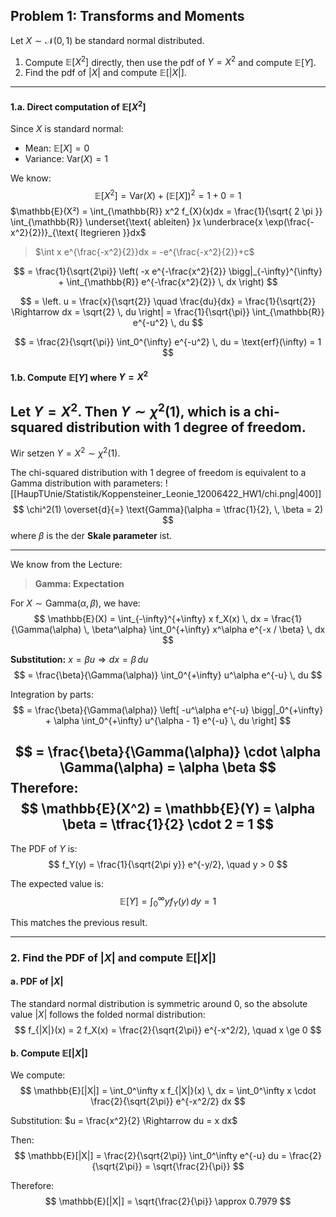 ## Problem 1: Transforms and Moments

Let $X \sim \mathcal{N}(0,1)$ be standard normal distributed.

1. Compute $\mathbb{E}[X^2]$ directly, then use the pdf of $Y = X^2$ and compute $\mathbb{E}[Y]$.
2. Find the pdf of $|X|$ and compute $\mathbb{E}[|X|]$.

---
#### 1.a. Direct computation of $\mathbb{E}[X^2]$

Since $X$ is standard normal:
- Mean: $\mathbb{E}[X] = 0$
- Variance: $\text{Var}(X) = 1$

We know:
$$
\mathbb{E}[X^2] = \text{Var}(X) + (\mathbb{E}[X])^2 = 1 + 0 = 1
$$
$\mathbb{E}(X²) = \int_{\mathbb{R}} x^2 f_{X}(x)dx = \frac{1}{\sqrt{ 2 \pi }} \int_{\mathbb{R}} \underset{\text{ ableiten} }x \underbrace{x \exp(\frac{-x^2}{2})}_{\text{ Itegrieren }}dx$
> $\int x e^{\frac{-x^2}{2}}dx = -e^{\frac{-x^2}{2}}+c$

$$
= \frac{1}{\sqrt{2\pi}} \left( -x e^{-\frac{x^2}{2}} \bigg|_{-\infty}^{\infty} + \int_{\mathbb{R}} e^{-\frac{x^2}{2}} \, dx \right)
$$

$$
= \left. u = \frac{x}{\sqrt{2}} \quad \frac{du}{dx} = \frac{1}{\sqrt{2}} \Rightarrow dx = \sqrt{2} \, du \right| 
= \frac{1}{\sqrt{\pi}} \int_{\mathbb{R}} e^{-u^2} \, du
$$

$$
= \frac{2}{\sqrt{\pi}} \int_0^{\infty} e^{-u^2} \, du = \text{erf}(\infty) = 1
$$


#### 1.b. Compute $\mathbb{E}[Y]$ where $Y = X^2$

Let $Y = X^2$. Then $Y \sim \chi^2(1)$, which is a chi-squared distribution with 1 degree of freedom.
-
Wir setzen $Y = X^2 \sim \chi^2(1)$.

The chi-squared distribution with 1 degree of freedom is equivalent to a Gamma distribution with parameters:
![[HaupTUnie/Statistik/Koppensteiner_Leonie_12006422_HW1/chi.png|400]]
$$
\chi^2(1) \overset{d}{=} \text{Gamma}(\alpha = \tfrac{1}{2}, \, \beta = 2)
$$
where $\beta$ is the der **Skale parameter** ist.

---
We know from the Lecture:

> **Gamma: Expectation**

For $X \sim \text{Gamma}(\alpha, \beta)$, we have:
$$
\mathbb{E}(X) = \int_{-\infty}^{+\infty} x f_X(x) \, dx 
= \frac{1}{\Gamma(\alpha) \, \beta^\alpha} \int_0^{+\infty} x^\alpha e^{-x / \beta} \, dx
$$

**Substitution:** $x = \beta u \Rightarrow dx = \beta \, du$
$$
= \frac{\beta}{\Gamma(\alpha)} \int_0^{+\infty} u^\alpha e^{-u} \, du
$$

Integration by parts:
$$
= \frac{\beta}{\Gamma(\alpha)} \left[ -u^\alpha e^{-u} \bigg|_0^{+\infty} + \alpha \int_0^{+\infty} u^{\alpha - 1} e^{-u} \, du \right]
$$

$$
= \frac{\beta}{\Gamma(\alpha)} \cdot \alpha \Gamma(\alpha)
= \alpha \beta
$$
Therefore:
$$
\mathbb{E}(X^2) = \mathbb{E}(Y) = \alpha \beta = \tfrac{1}{2} \cdot 2 = 1
$$
---
The PDF of $Y$ is:
$$
f_Y(y) = \frac{1}{\sqrt{2\pi y}} e^{-y/2}, \quad y > 0
$$

The expected value is:
$$
\mathbb{E}[Y] = \int_0^\infty y f_Y(y) \, dy = 1
$$

This matches the previous result.

---

### 2. Find the PDF of $|X|$ and compute $\mathbb{E}[|X|]$

#### a. PDF of $|X|$

The standard normal distribution is symmetric around 0, so the absolute value $|X|$ follows the folded normal distribution:
$$
f_{|X|}(x) = 2 f_X(x) = \frac{2}{\sqrt{2\pi}} e^{-x^2/2}, \quad x \ge 0
$$

#### b. Compute $\mathbb{E}[|X|]$

We compute:
$$
\mathbb{E}[|X|] = \int_0^\infty x f_{|X|}(x) \, dx = \int_0^\infty x \cdot \frac{2}{\sqrt{2\pi}} e^{-x^2/2} dx
$$

Substitution: $u = \frac{x^2}{2} \Rightarrow du = x dx$

Then:
$$
\mathbb{E}[|X|] = \frac{2}{\sqrt{2\pi}} \int_0^\infty e^{-u} du = \frac{2}{\sqrt{2\pi}} = \sqrt{\frac{2}{\pi}}
$$

Therefore:
$$
\mathbb{E}[|X|] = \sqrt{\frac{2}{\pi}} \approx 0.7979
$$